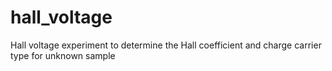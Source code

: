 # hall_voltage
Hall voltage experiment to determine the Hall coefficient and charge carrier type for unknown sample

